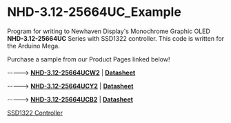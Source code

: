 # NHD-3.12-25664UC_Example
Program for writing to Newhaven Display's Monochrome Graphic OLED **NHD-3.12-25664UC** Series with SSD1322 controller. This code is written for the Arduino Mega. 

Purchase a sample from our Product Pages linked below!

-----> [**NHD-3.12-25664UCW2**](https://www.newhavendisplay.com/nhd31225664ucw2-p-9583.html)   |   [**Datasheet**](https://www.newhavendisplay.com/specs/NHD-3.12-25664UCW2.pdf)

-----> [**NHD-3.12-25664UCY2**](https://www.newhavendisplay.com/nhd31225664ucy2-p-3537.html)   |   [**Datasheet**](https://www.newhavendisplay.com/specs/NHD-3.12-25664UCY2.pdf)

-----> [**NHD-3.12-25664UCB2**](https://www.newhavendisplay.com/nhd31225664ucb2-p-3622.html)   |   [**Datasheet**](https://www.newhavendisplay.com/specs/NHD-3.12-25664UCB2.pdf)

[SSD1322 Controller](https://www.newhavendisplay.com/resources_dataFiles/datasheets/OLEDs/SSD1322.pdf)
